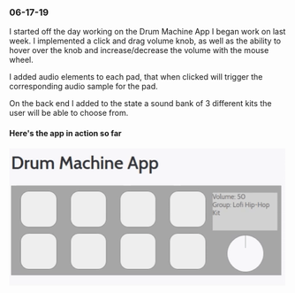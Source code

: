 ### 06-17-19
I started off the day working on the Drum Machine App I began work on last week. I implemented a click and drag volume knob, as well as the ability to hover over the knob and increase/decrease the volume with the mouse wheel.

I added audio elements to each pad, that when clicked will trigger the corresponding audio sample for the pad.

On the back end I added to the state a sound bank of 3 different kits the user will be able to choose from.

#### Here's the app in action so far
![Drum Machine Example](https://raw.githubusercontent.com/jordanvidrine/coding-journey/master/Daily%20Logs/files/drumMachine.gif)

